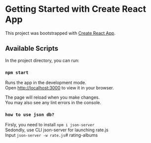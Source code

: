 # Getting Started with Create React App

This project was bootstrapped with [Create React App](https://github.com/facebook/create-react-app).

## Available Scripts

In the project directory, you can run:

### `npm start`

Runs the app in the development mode.\
Open [http://localhost:3000](http://localhost:3000) to view it in your browser.

The page will reload when you make changes.\
You may also see any lint errors in the console.

### `how to use json db?`
Firsly, you need to install `npm i json-server`\
Sedondly, use CLI json-server for launching rate.js\
Input `json-server -w rate.js`\# rating-albums
